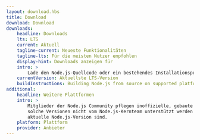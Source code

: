 ```yaml
---
layout: download.hbs
title: Download
download: Download
downloads:
    headline: Downloads
    lts: LTS
    current: Aktuell
    tagline-current: Neueste Funktionalitäten
    tagline-lts: Für die meisten Nutzer empfohlen
    display-hint: Downloads anzeigen für
    intro: >
        Lade den Node.js-Quellcode oder ein bestehendes Installationsprogramm für deine Plattform herunter und beginne gleich mit der Entwicklung.
    currentVersion: Aktuellste LTS-Version
    buildInstructions: Building Node.js from source on supported platforms
additional:
    headline: Weitere Plattformen
    intro: >
        Mitglieder der Node.js Community pflegen inoffizielle, gebaute Versionen von Node.js für weitere Plattformen. Beachte, dass
        solche Versionen nicht vom Node.js-Kernteam unterstützt werden und daher eventuell noch nicht auf dem selben Level wie die
        aktuelle Node.js-Version sind.
    platform: Plattform
    provider: Anbieter
---
```

